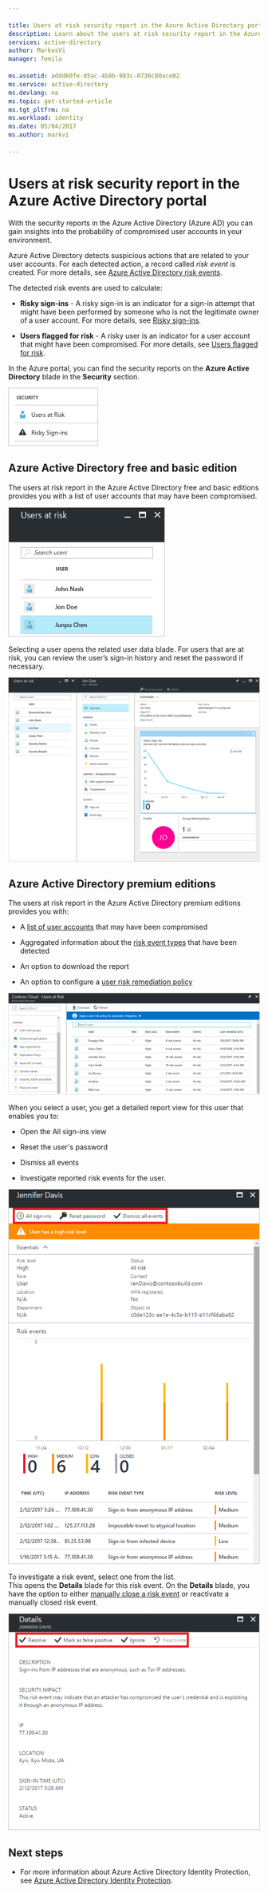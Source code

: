 ```yaml
---

title: Users at risk security report in the Azure Active Directory portal | Microsoft Docs
description: Learn about the users at risk security report in the Azure Active Directory portal
services: active-directory
author: MarkusVi
manager: femila

ms.assetid: addd60fe-d5ac-4b8b-983c-0736c80ace02
ms.service: active-directory
ms.devlang: na
ms.topic: get-started-article
ms.tgt_pltfrm: na
ms.workload: identity
ms.date: 05/04/2017
ms.author: markvi

---
```

# Users at risk security report in the Azure Active Directory portal

With the security reports in the Azure Active Directory (Azure AD) you can gain insights into the probability of compromised user accounts in your environment. 

Azure Active Directory detects suspicious actions that are related to your user accounts. For each detected action, a record called *risk event* is created. For more details, see [Azure Active Directory risk events](active-directory-identity-protection-risk-events.md). 

The detected risk events are used to calculate:

- **Risky sign-ins** - A risky sign-in is an indicator for a sign-in attempt that might have been performed by someone who is not the legitimate owner of a user account. For more details, see [Risky sign-ins](active-directory-identityprotection.md#risky-sign-ins). 

- **Users flagged for risk** - A risky user is an indicator for a user account that might have been compromised. For more details, see [Users flagged for risk](active-directory-identityprotection.md#users-flagged-for-risk).  

In the Azure portal, you can find the security reports on the **Azure Active Directory** blade in the **Security** section.  

![Risky Sign-ins](./media/active-directory-reporting-security-user-at-risk/10.png)

## Azure Active Directory free and basic edition

The users at risk report in the Azure Active Directory free and basic editions provides you with a list of user accounts that may have been compromised. 


![Risky Sign-ins](./media/active-directory-reporting-security-user-at-risk/03.png)

Selecting a user opens the related user data blade.
For users that are at risk, you can review the user’s sign-in history and reset the password if necessary.

![Risky Sign-ins](./media/active-directory-reporting-security-user-at-risk/46.png)

## Azure Active Directory premium editions

The users at risk report in the Azure Active Directory premium editions provides you with:

- A [list of user accounts](active-directory-identityprotection.md#users-flagged-for-risk) that may have been compromised 

- Aggregated information about the [risk event types](active-directory-identity-protection-risk-events.md) that have been detected

- An option to download the report

- An option to configure a [user risk remediation policy](active-directory-identityprotection.md#user-risk-security-policy)  


![Risky Sign-ins](./media/active-directory-reporting-security-user-at-risk/71.png)

When you select a user, you get a detailed report view for this user that enables you to:

- Open the All sign-ins view

- Reset the user's password

- Dismiss all events

- Investigate reported risk events for the user. 


![Risky Sign-ins](./media/active-directory-reporting-security-user-at-risk/324.png)


To investigate a risk event, select one from the list.  
This opens the **Details** blade for this risk event. On the **Details** blade, you have the option to either [manually close a risk event](active-directory-identityprotection.md#closing-risk-events-manually) or reactivate a manually closed risk event. 


![Risky Sign-ins](./media/active-directory-reporting-security-user-at-risk/325.png)



## Next steps

- For more information about Azure Active Directory Identity Protection, see [Azure Active Directory Identity Protection](active-directory-identityprotection.md).

